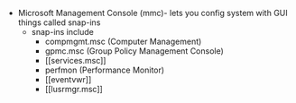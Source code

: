 - Microsoft Management Console (mmc)- lets you config system with GUI things called snap-ins
	- snap-ins include
		- compmgmt.msc (Computer Management)
		- gpmc.msc (Group Policy Management Console)
		- [[services.msc]]
		- perfmon (Performance Monitor)
		- [[eventvwr]]
		- [[lusrmgr.msc]]